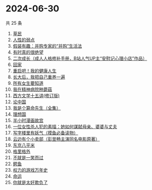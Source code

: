 # 2024-06-30

共 25 条

<!-- BEGIN WEREAD -->
<!-- 最后更新时间 2024-06-30 08:02:29 +0800 -->
1. [草民](https://weread.qq.com/web/bookDetail/370329a0813ab8ecag017dd1)
1. [人性的弱点](https://weread.qq.com/web/bookDetail/16632a4072a9bc2d1669697)
1. [假装有趣：并购专家的“并购”生活法](https://weread.qq.com/web/bookDetail/374329b0813ab8ed7g018e81)
1. [有时真的很绝望](https://weread.qq.com/web/bookDetail/a4f32fb0813ab7dbag014856)
1. [二次成长（成人人格修补手册，B站人气UP主“安慰记心理小店”作品）](https://weread.qq.com/web/bookDetail/b4e32da07151f23db4ec0d2)
1. [回家](https://weread.qq.com/web/bookDetail/d0432270813ab7696g010a9d)
1. [重启吧！我的健康人生](https://weread.qq.com/web/bookDetail/e8a32e80813ab8de4g0191c2)
1. [长大后，我把自己重养一遍](https://weread.qq.com/web/bookDetail/7a6323c0813ab8ec0g015987)
1. [所有女生要知道](https://weread.qq.com/web/bookDetail/36a325d0813ab89dbg0128d1)
1. [我在精神病院种蘑菇](https://weread.qq.com/web/bookDetail/87432800813ab8e8dg012411)
1. [西方文学十五讲(修订版)](https://weread.qq.com/web/bookDetail/5ae326307172606b5ae6b77)
1. [论中国](https://weread.qq.com/web/bookDetail/304323205df496304babec5)
1. [我是个算命先生（全集）](https://weread.qq.com/web/bookDetail/966326e05c896b966ddd00e)
1. [理想国](https://weread.qq.com/web/bookDetail/78832a0072795915788b394)
1. [半小时漫画故宫](https://weread.qq.com/web/bookDetail/66e32950813ab82dag011457)
1. [一位女性杀人犯的素描：她如何谋弑母亲、婆婆与丈夫](https://weread.qq.com/web/bookDetail/af7329c0813ab8ebag01170a)
1. [写字楼里有妖气（摸鱼必备读物）](https://weread.qq.com/web/bookDetail/538323d0813ab8d61g01370e)
1. [云边有个小卖部（彭昱畅主演同名电影原著）](https://weread.qq.com/web/bookDetail/bab32a3071628416babd854)
1. [东京八平米](https://weread.qq.com/web/bookDetail/c4332ab0813ab7f5cg017038)
1. [格里格外](https://weread.qq.com/web/bookDetail/e1f325e0813ab8ebag017cb1)
1. [不就是一笑而过](https://weread.qq.com/web/bookDetail/4ed32360813ab8ec0g0142e6)
1. [鳄鱼](https://weread.qq.com/web/bookDetail/44832c50813ab8d99g01612b)
1. [权力的游戏万年史](https://weread.qq.com/web/bookDetail/cf332ff0813ab8ebeg014df1)
1. [命运](https://weread.qq.com/web/bookDetail/0e932260813ab7297g01583b)
1. [你就是太好欺负了](https://weread.qq.com/web/bookDetail/15c32040813ab8e4cg0138ad)
<!-- END WEREAD -->